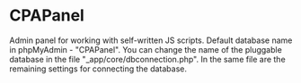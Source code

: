 # CPAPanel
Admin panel for working with self-written JS scripts.
Default database name in phpMyAdmin - "CPAPanel". You can change the name of the pluggable database in the file "_app/core/dbconnection.php". In the same file are the remaining settings for connecting the database.
